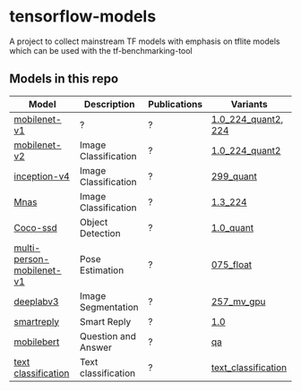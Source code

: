 # tensorflow-models
A project to collect mainstream TF models with emphasis on tflite models which can be used with the tf-benchmarking-tool

## Models in this repo

| Model |Description |Publications|Variants|
|--|--|--|--|
| [mobilenet-v1](./mobilenet-v1) | ? | ? | [1.0_224_quant2](./mobilenet-v1/mobilenet_v1_1.0_224_quant.tflite), [224](./mobilenet-v1) |
| [mobilenet-v2](https://www.tensorflow.org/lite/guide/hosted_models) | Image Classification | ? | [1.0_224_quant2](https://storage.googleapis.com/download.tensorflow.org/models/tflite_11_05_08/mobilenet_v2_1.0_224_quant.tgz) |
| [inception-v4](https://www.tensorflow.org/lite/guide/hosted_models) | Image Classification | ? | [299_quant](https://storage.googleapis.com/download.tensorflow.org/models/inception_v4_299_quant_20181026.tgz) |
| [Mnas](https://www.tensorflow.org/lite/guide/hosted_models) | Image Classification | ? | [1.3_224](https://storage.cloud.google.com/download.tensorflow.org/models/tflite/mnasnet_1.3_224_09_07_2018.tgz) |
| [Coco-ssd](https://www.tensorflow.org/lite/guide/hosted_models) | Object Detection | ? | [1.0_quant](https://storage.googleapis.com/download.tensorflow.org/models/tflite/coco_ssd_mobilenet_v1_1.0_quant_2018_06_29.zip) |
| [multi-person-mobilenet-v1](https://www.tensorflow.org/lite/guide/hosted_models) | Pose Estimation | ? | [075_float](https://storage.googleapis.com/download.tensorflow.org/models/tflite/gpu/multi_person_mobilenet_v1_075_float.tflite) |
| [deeplabv3](https://www.tensorflow.org/lite/guide/hosted_models)| Image Segmentation | ? | [257_mv_gpu](https://storage.googleapis.com/download.tensorflow.org/models/tflite/gpu/deeplabv3_257_mv_gpu.tflite) |
| [smartreply](https://www.tensorflow.org/lite/guide/hosted_models) | Smart Reply | ? | [1.0](https://storage.googleapis.com/download.tensorflow.org/models/smartreply_1.0_2017_11_01.zip) |
| [mobilebert](https://www.tensorflow.org/lite/guide/hosted_models) | Question and Answer | ? | [qa](https://storage.googleapis.com/download.tensorflow.org/models/tflite/bert_qa/mobilebert_qa_vocab.zip) |
| [text classification](https://www.tensorflow.org/lite/guide/hosted_models) | Text classification | ? | [text_classification](https://storage.googleapis.com/download.tensorflow.org/models/tflite/text_classification/text_classification.tflite) |

